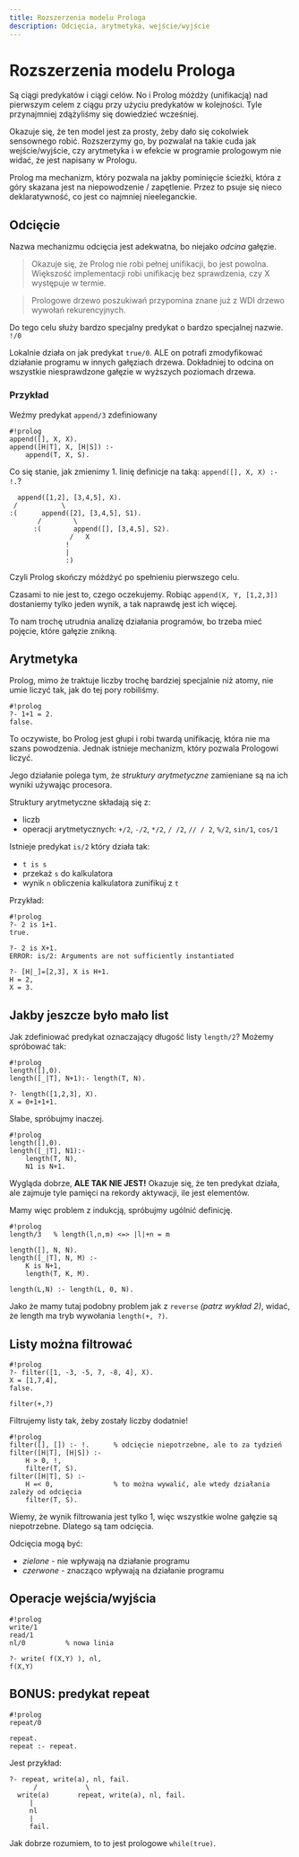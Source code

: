 ```yaml
---
title: Rozszerzenia modelu Prologa
description: Odcięcia, arytmetyka, wejście/wyjście
---
```


# Rozszerzenia modelu Prologa

Są ciągi predykatów i ciągi celów. No i Prolog móżdży (unifikacją) nad pierwszym celem z ciągu przy użyciu predykatów w kolejności. Tyle przynajmniej zdążyliśmy się dowiedzieć wcześniej.

Okazuje się, że ten model jest za prosty, żeby dało się cokolwiek sensownego robić.
Rozszerzymy go, by pozwalał na takie cuda jak wejście/wyjście, czy arytmetyka i w efekcie w programie prologowym nie widać, że jest napisany w Prologu. 

Prolog ma mechanizm, który pozwala na jakby pominięcie ścieżki, która z góry skazana jest na niepowodzenie / zapętlenie. Przez to psuje się nieco deklaratywność, co jest co najmniej nieeleganckie.

## Odcięcie
Nazwa mechanizmu odcięcia jest adekwatna, bo niejako _odcina_ gałęzie.

> Okazuje się, że Prolog nie robi pełnej unifikacji, bo jest powolna. Większość implementacji robi unifikację bez sprawdzenia, czy X występuje w termie.

> Prologowe drzewo poszukiwań przypomina znane już z WDI drzewo wywołań rekurencyjnych.

Do tego celu służy bardzo specjalny predykat o bardzo specjalnej nazwie. `!/0`

Lokalnie działa on jak predykat `true/0`. ALE on potrafi zmodyfikować działanie programu w innych gałęziach drzewa. Dokładniej to odcina on wszystkie niesprawdzone gałęzie w wyższych poziomach drzewa.

### Przykład

Weźmy predykat `append/3` zdefiniowany
    
    #!prolog
    append([], X, X).
    append([H|T], X, [H|S]) :-
        append(T, X, S).

Co się stanie, jak zmienimy 1. linię definicje na taką: `append([], X, X) :- !.`?

      append([1,2], [3,4,5], X).
     /           \
    :(      append([2], [3,4,5], S1).
           /        \
          :(        append([], [3,4,5], S2).
                   /   X 
                  !
                  |
                  :)

Czyli Prolog skończy móżdżyć po spełnieniu pierwszego celu.

Czasami to nie jest to, czego oczekujemy. Robiąc `append(X, Y, [1,2,3])` dostaniemy tylko jeden wynik, a tak naprawdę jest ich więcej.

To nam trochę utrudnia analizę działania programów, bo trzeba mieć pojęcie, które gałęzie znikną.

## Arytmetyka

Prolog, mimo że traktuje liczby trochę bardziej specjalnie niż atomy, nie umie liczyć tak, jak do tej pory robiliśmy.

    #!prolog
    ?- 1+1 = 2.
    false.

To oczywiste, bo Prolog jest głupi i robi twardą unifikację, która nie ma szans powodzenia. Jednak istnieje mechanizm, który pozwala Prologowi liczyć.

Jego działanie polega tym, że _struktury arytmetyczne_ zamieniane są na ich wyniki używając procesora.

Struktury arytmetyczne składają się z:

- liczb
- operacji arytmetycznych: `+/2`, `-/2`, `*/2`, `/ /2`, `// / 2`, `%/2`, `sin/1`, `cos/1`

Istnieje predykat `is/2` który działa tak:

- `t is s`
- przekaż `s` do kalkulatora
- wynik `n` obliczenia kalkulatora zunifikuj z `t`

Przykład:

    #!prolog
    ?- 2 is 1+1.
    true.

    ?- 2 is X+1.
    ERROR: is/2: Arguments are not sufficiently instantiated

    ?- [H|_]=[2,3], X is H+1.
    H = 2,
    X = 3.

## Jakby jeszcze było mało list
Jak zdefiniować predykat oznaczający długość listy `length/2`? Możemy spróbować tak:

    #!prolog
    length([],0).
    length([_|T], N+1):- length(T, N).

    ?- length([1,2,3], X).
    X = 0+1+1+1.

Słabe, spróbujmy inaczej.

    #!prolog
    length([],0).
    length([_|T], N1):-
        length(T, N),
        N1 is N+1.

Wygląda dobrze, **ALE TAK NIE JEST!** Okazuje się, że ten predykat działa, ale zajmuje tyle pamięci na rekordy aktywacji, ile jest elementów.

Mamy więc problem z indukcją, spróbujmy ugólnić definicję.

    #!prolog
    length/3   % length(l,n,m) <=> |l|+n = m

    length([], N, N).
    length([_|T], N, M) :-
        K is N+1,
        length(T, K, M).

    length(L,N) :- length(L, 0, N).

Jako że mamy tutaj podobny problem jak z `reverse` _(patrz wykład 2)_, widać, że length ma tryb wywołania `length(+, ?)`.

## Listy można filtrować

    #!prolog
    ?- filter([1, -3, -5, 7, -8, 4], X).
    X = [1,7,4],
    false.

    filter(+,?)

Filtrujemy listy tak, żeby zostały liczby dodatnie!
    
    #!prolog
    filter([], []) :- !.      % odcięcie niepotrzebne, ale to za tydzień
    filter([H|T], [H|S]) :-
        H > 0, !,
        filter(T, S).
    filter([H|T], S) :-
        H =< 0,               % to można wywalić, ale wtedy działania zależy od odcięcia
        filter(T, S).

Wiemy, że wynik filtrowania jest tylko 1, więc wszystkie wolne gałęzie są niepotrzebne.
Dlatego są tam odcięcia.

Odcięcia mogą być:

- _zielone_ - nie wpływają na działanie programu
- _czerwone_ - znacząco wpływają na działanie programu

## Operacje wejścia/wyjścia
    
    #!prolog
    write/1
    read/1
    nl/0          % nowa linia

    ?- write( f(X,Y) ), nl,
    f(X,Y)

## BONUS: predykat repeat

    #!prolog
    repeat/0

    repeat.
    repeat :- repeat.

Jest przykład:

    ?- repeat, write(a), nl, fail.
          /            \
      write(a)       repeat, write(a), nl, fail.
         |
         nl
         |
         fail.

Jak dobrze rozumiem, to to jest prologowe `while(true)`.